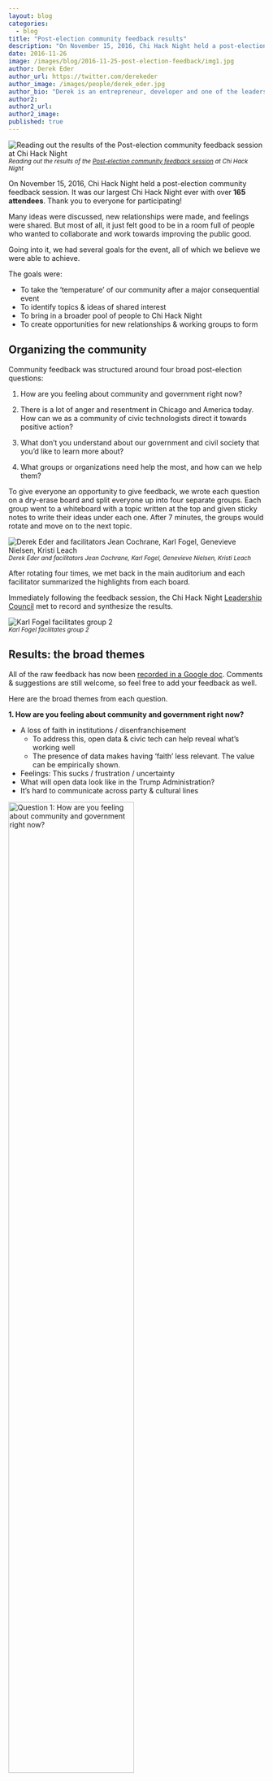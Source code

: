 ```yaml
---
layout: blog
categories: 
  - blog
title: "Post-election community feedback results"
description: "On November 15, 2016, Chi Hack Night held a post-election community feedback session.  It was our largest Chi Hack Night ever with over 165 attendees. Read through the full results and see how our community is planning to adapt to America's new political reality."
date: 2016-11-26
image: /images/blog/2016-11-25-post-election-feedback/img1.jpg
author: Derek Eder
author_url: https://twitter.com/derekeder
author_image: /images/people/derek_eder.jpg
author_bio: "Derek is an entrepreneur, developer and one of the leaders of the civic technology community in Chicago. He is a co-founder and partner at DataMade — a company that tells stories and builds tools with data — and is the lead organizer for Chi Hack Night."
author2: 
author2_url: 
author2_image: 
published: true
---
```


<p class="text-center"><img src="/images/blog/2016-11-25-post-election-feedback/img1.jpg" alt="Reading out the results of the Post-election community feedback session at Chi Hack Night" class="img-thumbnail"/><br />

<small>
    <em>Reading out the results of the <a href='https://chihacknight.org/events/2016/11/15/post-election-community-feedback-session.html'>Post-election community feedback session</a> at Chi Hack Night</em>
</small>
</p>

On November 15, 2016, Chi Hack Night held a post-election community feedback session. It was our largest Chi Hack Night ever with over **165 attendees**. Thank you to everyone for participating!

Many ideas were discussed, new relationships were made, and feelings were shared. But most of all, it just felt good to be in a room full of people who wanted to collaborate and work towards improving the public good.

Going into it, we had several goals for the event, all of which we believe we were able to achieve. 

The goals were:

* To take the ‘temperature’ of our community after a major consequential event
* To identify topics & ideas of shared interest
* To bring in a broader pool of people to Chi Hack Night 
* To create opportunities for new relationships & working groups to form

## Organizing the community

Community feedback was structured around four broad post-election questions:

1. How are you feeling about community and government right now?

2. There is a lot of anger and resentment in Chicago and America today. How can we as a community of civic technologists direct it towards positive action?

3. What don’t you understand about our government and civil society that you’d like to learn more about?

4. What groups or organizations need help the most, and how can we help them?

To give everyone an opportunity to give feedback, we wrote each question on a dry-erase board and split everyone up into four separate groups. Each group went to a whiteboard with a topic written at the top and given sticky notes to write their ideas under each one. After 7 minutes, the groups would rotate and move on to the next topic.

<p class="text-center"><img src="/images/blog/2016-11-25-post-election-feedback/img2.jpg" alt="Derek Eder and facilitators Jean Cochrane, Karl Fogel, Genevieve Nielsen, Kristi Leach" class="img-thumbnail"/><br />

<small>
    <em>Derek Eder and facilitators Jean Cochrane, Karl Fogel, Genevieve Nielsen, Kristi Leach</em>
</small>
</p>

After rotating four times, we met back in the main auditorium and each facilitator summarized the highlights from each board. 

Immediately following the feedback session, the Chi Hack Night [Leadership Council](http://chihacknight.org/leadership-council.html) met to record and synthesize the results.

<p class="text-center"><img src="/images/blog/2016-11-25-post-election-feedback/img3.jpg" alt="Karl Fogel facilitates group 2" class="img-thumbnail"/><br />

<small>
    <em>Karl Fogel facilitates group 2</em>
</small>
</p>

## Results: the broad themes 

All of the raw feedback has now been [recorded in a Google doc](https://docs.google.com/document/d/1LcB5wI43AM7sKwJ7FGJhTVJosH6egBcKKkioSgfoG4w/edit). Comments & suggestions are still welcome, so feel free to add your feedback as well.

Here are the broad themes from each question.

**1. How are you feeling about community and government right now?**

* A loss of faith in institutions / disenfranchisement
    * To address this, open data & civic tech can help reveal what’s working well
    * The presence of data makes having ‘faith’ less relevant. The value can be empirically shown.
* Feelings: This sucks / frustration / uncertainty
* What will open data look like in the Trump Administration?
* It’s hard to communicate across party & cultural lines

<p class="text-center"><img src="/images/blog/2016-11-25-post-election-feedback/img5-1.jpg" alt="Question 1: How are you feeling about community and government right now?" class="img-thumbnail" style='width: 70%;'/><br />

<small>
    <em>Question 1: How are you feeling about community and government right now?</em>
</small>
</p>

**2. There is a lot of anger and resentment in Chicago and America today. How can we as a community of civic technologies direct it towards positive action?**

* We can design neighborhood and community forums
* Fight to end echo chambers
* Publicize civic apps that already exist
* How to convey tone in social media?
* Combating fake news: truth ratings or fact checkers
* Protect the most vulnerable in our society

<p class="text-center"><img src="/images/blog/2016-11-25-post-election-feedback/img5-2.jpg" alt="Question 2: There is a lot of anger and resentment in Chicago and America today. How can we as a community of civic technologies direct it towards positive action?" class="img-thumbnail" style='width: 70%;'/><br />

<small>
    <em>Question 2: There is a lot of anger and resentment in Chicago and America today. How can we as a community of civic technologies direct it towards positive action?</em>
</small>
</p>

**3. What don't you understand about our government and civil society that you'd like to learn more about?**

* The voting process
* How does government work?
* How to participate more in government

<p class="text-center"><img src="/images/blog/2016-11-25-post-election-feedback/img5-3.jpg" alt="Question 3: What don't you understand about our government and civil society that you'd like to learn more about?" class="img-thumbnail" style='width: 70%;'/><br />

<small>
    <em>Question 3: What don't you understand about our government and civil society that you'd like to learn more about?</em>
</small>
</p>

**4. What groups or organizations need help the most and how can we help them?**

Who needs help?

* The LGBTQ community
* Women
* Residents of the rust belt
* Local grassroots organizations
* Climate change victims
* Immigrants
* Recipients of government services
* Targets of Islamophobia

How can we help them?

* Consider alternatives to the false equivalency: those who help and those who are helped
* Don't re-invent the wheel:
    * Connect people with other people, including connect ChiHackNight with other existing communities
    * Breaking down echo chambers (bridging urban-rural, bridging race, bridging etc)
    * Provide support
        * Discussion
        * Safe spaces
* Connect people (especially marginalized groups) with resources/information
    * Create guides
    * Encourage civic engagement by lowering barriers to entry

<p class="text-center"><img src="/images/blog/2016-11-25-post-election-feedback/img5-4.jpg" alt="Question 4: What groups or organizations need help the most and how can we help them?" class="img-thumbnail" style='width: 70%;'/><br />

<small>
    <em>Question 4: What groups or organizations need help the most and how can we help them?</em>
</small>
</p>

## Synthesis: Chi Hack Night’s goals & values

After reading through the feedback, the Chi Hack Night Leadership Council identified the **goals** that we as a community should now strive towards. 

Chi Hack Night will strive to:

1. Be a **space for discussion** and cross-sector connections
2. **Restore faith** in our government and civic institutions
3. Commit to **fight disenfranchisement**
4. **Facilitate community conversations** online, offline & across political, social and geographic boundaries
5. Commit to an aggressive campaign to **diversify Chi Hack Night**
6. **Get outside of our civic tech bubble**
    * Look into satellite / partner events
    * Develop Chi Hack Night press kit to broaden our reach
7. Through our presenters and breakout groups, seek to improve:
    * **Digital skills** (development, implementation, data, cryptography)
    * **Civic literacy** (how government works and how to participate)
    * **Media literacy** (data journalism, visualization)
8. **Provide expertise** and guidance on the ethics of using open data & building technology
9. **Maximize our impact** through specialization (tech, policy, events, trainings)

We also revisited our **core values** as a group. To re-affirm, Chi Hack Night is:

* A safe space where all are welcome regardless of race, religion, creed, political ideology or technical ability 
* Governed by the community, open and accountable
* In service of the entire Chicago-land region
* Non-partisan, but not neutral

<p class="text-center"><img src="/images/blog/2016-11-25-post-election-feedback/img4.jpg" alt="Group 4 discusses in the Braintree cafeteria" class="img-thumbnail"/><br />

<small>
    <em>Group 4 discusses in the Braintree cafeteria</em>
</small>
</p>

## Onward

America is a different place than it was less than a month ago. And with this change, Chi Hack Night itself will adapt. It’s what we've always done since we started over 4 ½ years ago, from [rebranding](https://chihacknight.org/blog/2015/05/12/introducing-chi-hack-night.html), to [moving spaces](https://chihacknight.org/blog/2015/12/22/chi-hack-night-2015-year-in-review.html) to [forming our leadership council](https://chihacknight.org/blog/2015/01/06/open-gov-hack-night-2014-year-in-review.html). This is just the latest iteration, and it will not be our last.

On this Thanksgiving break, it’s also important to remember and be thankful for the community we have built. It is something that 165 people spent their Tuesday night with us collaborating, networking, learning and building. 

Our melting pot of technologists, journalists, researchers, government workers, students, advocates and curious citizens creates a space for innovation and collaboration that is both rare and valuable. Our mission to use data and technology to support, and serve the public good is more important now than it ever was.

Now let’s get to work. Thank you again to everyone for participating. And, as always, we’ll see you next Tuesday!
